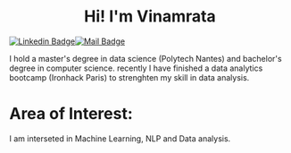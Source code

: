 
<h1 align="center">Hi! I'm Vinamrata</h1>


[![Linkedin Badge](https://img.shields.io/badge/-Vinamrata-0e76a8?style=flat&labelColor=0e76a8&logo=linkedin&logoColor=white)](https://www.linkedin.com/in/vinamrata-yadav-2398a5138/)[![Mail Badge](https://img.shields.io/badge/-Vinamratayadav-c0392b?style=flat&labelColor=c0392b&logo=gmail&logoColor=white)](mailto:viniyadav1097@gmail.com)


I hold a master's degree in data science (Polytech Nantes) and bachelor's degree in computer science. recently I have finished a data analytics bootcamp (Ironhack Paris) to strenghten my skill in data analysis.

# Area of Interest:
I am interseted in Machine Learning, NLP and Data analysis.






